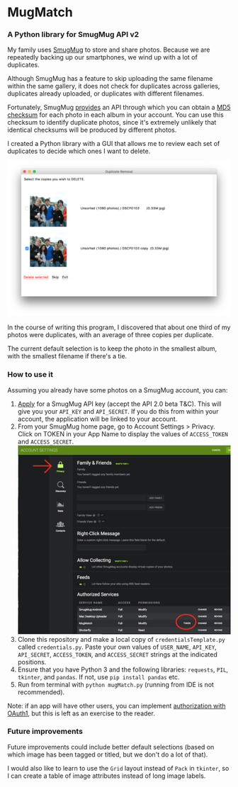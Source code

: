 # MugMatch

### A Python library for SmugMug API v2

My family uses [SmugMug](https://www.smugmug.com/) to store and share photos.  Because we are repeatedly backing up our smartphones, we wind up with a lot of duplicates.  

Although SmugMug has a feature to skip uploading the same filename within the same gallery, it does not check for duplicates across galleries, duplicates already uploaded, or duplicates with different filenames.  

Fortunately, SmugMug [provides](https://news.smugmug.com/introducing-smugmugs-api-2-0-now-in-open-beta-1242ce15e730) an API through which you can obtain a [MD5 checksum](https://en.wikipedia.org/wiki/MD5) for each photo in each album in your account.  You can use this checksum to identify duplicate photos, since it's extremely unlikely that identical checksums will be produced by different photos.

I created a Python library with a GUI that allows me to review each set of duplicates to decide which ones I want to delete.

![Example Screenshot](https://github.com/AndrewsOR/MugMatch/blob/master/docs/ScreenShot.png)

In the course of writing this program, I discovered that about one third of my photos were duplicates, with an average of three copies per duplicate. 

The current default selection is to keep the photo in the smallest album, with the smallest filename if there's a tie.

### How to use it

Assuming you already have some photos on a SmugMug account, you can:

1. [Apply](https://api.smugmug.com/api/developer/apply) for a SmugMug API key (accept the API 2.0 beta T&C).  This will give you your `API_KEY` and `API_SECRET`.  If you do this from within your account, the application will be linked to your account.
2. From your SmugMug home page, go to Account Settings > Privacy.  Click on TOKEN in your App Name to display the values of `ACCESS_TOKEN` and `ACCESS_SECRET`.
![AccountSettings](https://github.com/AndrewsOR/MugMatch/blob/master/docs/SettingsScreen.png)
3. Clone this repository and make a local copy of `credentialsTemplate.py` called `credentials.py`.  Paste your own values of `USER_NAME`, `API_KEY`, `API_SECRET`, `ACCESS_TOKEN`, and `ACCESS_SECRET` strings at the indicated positions.
4. Ensure that you have Python 3 and the following libraries: `requests`, `PIL`, `tkinter`, and `pandas`.  If not, use `pip install pandas` etc.
5. Run from terminal with `python mugMatch.py` (running from IDE is not recommended).

Note: if an app will have other users, you can implement [authorization with OAuth1](https://api.smugmug.com/api/v2/doc/tutorial/authorization.html), but this is left as an exercise to the reader.

### Future improvements

Future improvements could include better default selections (based on which image has been tagged or titled, but we don't do a lot of that).

I would also like to learn to use the `Grid` layout instead of `Pack` in `tkinter`, so I can create a table of image attributes instead of long image labels.
